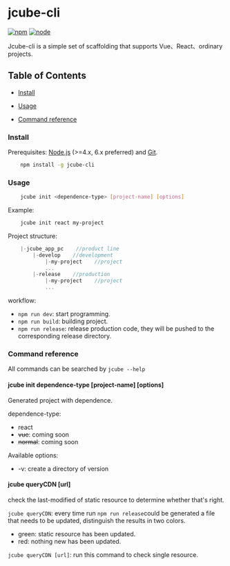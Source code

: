 # jcube-cli

[![npm](https://img.shields.io/badge/npm-0.4.5-orange.svg)](https://www.npmjs.com/package/jcube-cli)
[![node](https://img.shields.io/badge/node-%3E%3D4.0.0-blue.svg)](https://nodejs.org/en/)

Jcube-cli is a simple set of scaffolding that supports Vue、React、ordinary projects.

## Table of Contents

- [Install](#install)

- [Usage](#usage)

- [Command reference](#command-reference)

### Install

Prerequisites: [Node.js](https://nodejs.org/en/) (>=4.x, 6.x preferred) and [Git](https://git-scm.com/).
```bash
    npm install -g jcube-cli
```

### Usage
```bash
    jcube init <dependence-type> [project-name] [options]
```
 
Example:

``` bash
    jcube init react my-project
```

Project structure:

``` javascript
    |-jcube_app_pc    //product line
        |-develop    //development
            |-my-project    //project
            ...
        |-release    //production
            |-my-project    //project
            ...
```

workflow:

- `npm run dev`:  start programming.
- `npm run build`: building project.
- `npm run release`: release production code, they will be pushed to the corresponding release directory.

### Command reference

All commands can be searched by `jcube --help`

#### jcube init  dependence-type  [project-name] [options]

Generated project with dependence.

dependence-type:

 - react
 - <s>vue</s>:  coming soon
 - <s>normal</s>: coming soon
 
Available options:
 - -v: create a directory of version

#### jcube queryCDN [url]
check the last-modified of static resource to determine whether that's right.

`jcube queryCDN`: every time run `npm run release`could be generated a file that needs to be updated, distinguish the results in two colors.
 - green: static resource has been updated.
 - red: nothing new has been updated.
 
`jcube queryCDN [url]`: run this command to check single resource.

